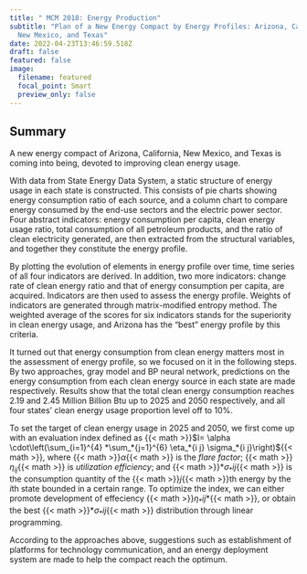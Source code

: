 ```yaml
---
title: " MCM 2018: Energy Production"
subtitle: "Plan of a New Energy Compact by Energy Profiles: Arizona, California,
  New Mexico, and Texas"
date: 2022-04-23T13:46:59.518Z
draft: false
featured: false
image:
  filename: featured
  focal_point: Smart
  preview_only: false
---
```

## **Summary**

A new energy compact of Arizona, California, New Mexico, and Texas is coming into being, devoted to improving clean energy usage.

With data from State Energy Data System, a static structure of energy usage in each state is constructed. This consists of pie charts showing energy consumption ratio of each source, and a column chart to compare energy consumed by the end-use sectors and the electric power sector. Four abstract indicators: energy consumption per capita, clean energy usage ratio, total consumption of all petroleum products, and the ratio of clean electricity generated, are then extracted from the structural variables, and together they constitute the energy profile.

By plotting the evolution of elements in energy profile over time, time series of all four indicators are derived. In addition, two more indicators: change rate of clean energy ratio and that of energy consumption per capita, are acquired. Indicators are then used to assess the energy profile. Weights of indicators are generated through matrix-modified entropy method. The weighted average of the scores for six indicators stands for the superiority in clean energy usage, and Arizona has the “best” energy profile by this criteria.

It turned out that energy consumption from clean energy matters most in the assessment of energy profile, so we focused on it in the following steps. By two approaches, gray model and BP neural network, predictions on the energy consumption from each clean energy source in each state are made respectively. Results show that the total clean energy consumption reaches 2.19 and 2.45 Million Billion Btu up to 2025 and 2050 respectively, and all four states’ clean energy usage proportion level off to 10%.

To set the target of clean energy usage in 2025 and 2050, we first come up with an evaluation index defined as {{< math >}}$I= \alpha \cdot\left(\sum_{i=1}^{4} *\sum_*{j=1}^{6} \eta_*{i j} \sigma_*{i j}\right)${{< math >}}, where {{< math >}}$\alpha${{< math >}} is the *flare factor*; {{< math >}}$\eta_{ij}${{< math >}} is *utilization efficiency*; and {{< math >}}$*\sigma_*{i j}${{< math >}} is the consumption quantity of the {{< math >}}$j${{< math >}}th energy by the $i$th state bounded in a certain range. To optimize the index, we can either promote development of effeciency {{< math >}}$\eta_*{i j}*${{< math >}}, or obtain the best {{< math >}}$*\sigma_*{i j}${{< math >}} distribution through linear programming.

According to the approaches above, suggestions such as establishment of platforms for technology communication, and an energy deployment system are made to help the compact reach the optimum.
